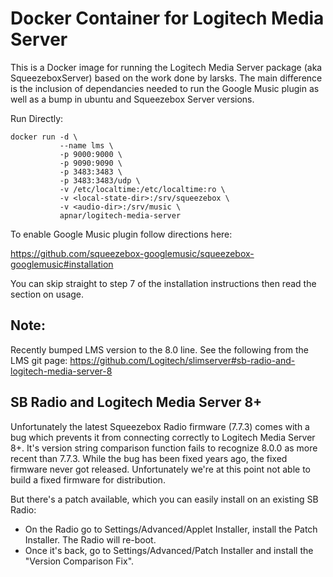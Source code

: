 # Docker Container for Logitech Media Server

This is a Docker image for running the Logitech Media Server package
(aka SqueezeboxServer) based on the work done by larsks.  The
main difference is the inclusion of dependancies needed to run the 
Google Music plugin as well as a bump in ubuntu and Squeezebox Server
versions.

Run Directly:
```
docker run -d \
           --name lms \
           -p 9000:9000 \
           -p 9090:9090 \
           -p 3483:3483 \
           -p 3483:3483/udp \
           -v /etc/localtime:/etc/localtime:ro \
           -v <local-state-dir>:/srv/squeezebox \
           -v <audio-dir>:/srv/music \
           apnar/logitech-media-server
```
To enable Google Music plugin follow directions here:

https://github.com/squeezebox-googlemusic/squeezebox-googlemusic#installation

You can skip straight to step 7 of the installation instructions then read the section on usage.

## Note:

Recently bumped LMS version to the 8.0 line. See the following from the LMS git page:
https://github.com/Logitech/slimserver#sb-radio-and-logitech-media-server-8

## SB Radio and Logitech Media Server 8+

Unfortunately the latest Squeezebox Radio firmware (7.7.3) comes with a bug which prevents it from connecting correctly to Logitech Media Server 8+. It's version string comparison function fails to recognize 8.0.0 as more recent than 7.7.3. While the bug has been fixed years ago, the fixed firmware never got released. Unfortunately we're at this point not able to build a fixed firmware for distribution.

But there's a patch available, which you can easily install on an existing SB Radio:

* On the Radio go to Settings/Advanced/Applet Installer, install the Patch Installer. The Radio will re-boot.
* Once it's back, go to Settings/Advanced/Patch Installer and install the "Version Comparison Fix".

